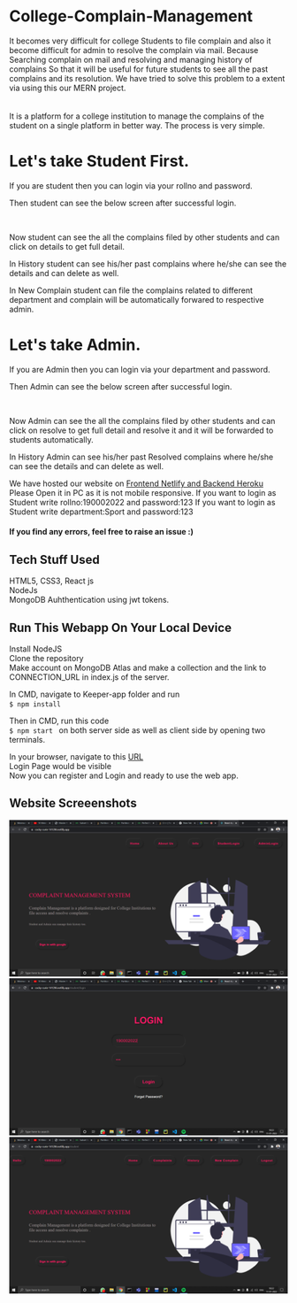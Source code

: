 # College-Complain-Management
It becomes very difficult for college Students to file complain and also it become difficult for admin to resolve the complain via mail. Because Searching complain on mail
and resolving and managing history of complains So that it will be useful for future students to see all the past complains and its resolution. We have tried to solve this problem to a extent via using this our MERN project.</br></br></br>
It is a platform for a college institution to manage the complains of the student on a single platform in better way. The process is very simple.</br>
# Let's take Student First.
If you are student then you can login via your rollno and password.
<image>

Then student can see the below screen after successful login.
 
<image>
  
Now student can see the all the complains filed by other students and can click on details to get full detail.
<image>
  
  
In History student can see his/her past complains where he/she can see the details and can delete as well.
<Image>
  
  
  
 In New Complain student can file the complains related to different department and complain will be automatically forwared to respective admin.
 <Image></br>
   
# Let's take Admin.
If you are Admin then you can login via your department and password.
<image>

Then Admin can see the below screen after successful login.

<image>

Now Admin can see the all the complains filed by other students and can click on resolve to get full detail and resolve it and it will be forwarded to students automatically.
<image>


In History Admin can see his/her past Resolved complains where he/she can see the details and can delete as well.
<Image>


We have hosted our website on [Frontend Netlify and Backend Heroku ](https://cocky-curie-141286.netlify.app/)
Please Open it in PC as it is not mobile responsive.
If you want to login as Student write rollno:190002022 and password:123
If you want to login as Student write department:Sport and password:123
  
#### If you find any errors, feel free to raise an issue :)  
  
## Tech Stuff Used
HTML5, CSS3, React js    
NodeJs    
MongoDB 
Auhthentication using jwt tokens.  
## Run This Webapp On Your Local Device
Install NodeJS    
Clone the repository  
Make account on MongoDB Atlas and make a collection and the link to CONNECTION_URL in index.js of the server. 
   
In CMD, navigate to Keeper-app folder and run   
`$ npm install`   

Then in CMD, run this code  
`$ npm start ` on both server side as well as client side by opening two terminals.
   
In your browser, navigate to this [URL](http://localhost:3000)  
Login Page would be visible  
Now you can register and Login and ready to use the web app. 
   
## Website Screeenshots    
![Login Page](images/1.png)   
![Register page](images/2.png)      
![Main page](images/3.png)    
   
   

